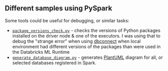 ## Different samples using PySpark


Some tools could be useful for debugging, or similar tasks:
* [`package_versions_check.py`](package_versions_check.py) - checks the versions of Python packages installed on the driver node & one of the executors.  I was using that to debug the "strange error" when using [dbconnect](https://docs.databricks.com/dev-tools/databricks-connect.html) when local environment had different versions of the packages than were used in the Databricks ML Runtime
* [`generate_database_diagram.py`](generate_database_diagram.py) - generates [PlantUML](https://plantuml.com/) diagram for all, or selected databases registered in Spark.
